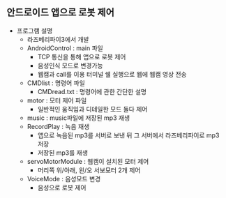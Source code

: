## 안드로이드 앱으로 로봇 제어
- 프로그램 설명
    + 라즈베리파이3에서 개발
    + AndroidControl : main 파일
        + TCP 통신을 통해 앱으로 로봇 제어
        + 음성인식 모드로 변경가능
        + 웹캠과 call를 이용 터미널 쉘 실행으로 웹에 웹캠 영상 전송
    + CMDlist : 명령어 파일
        + CMDread.txt : 명령어에 관한 간단한 설명
    + motor : 모터 제어 파일
        + 일반적인 움직임과 디테일한 모드 둘다 제어
    + music : music파일에 저장된 mp3 재생
    + RecordPlay : 녹음 재생
        + 앱으로 녹음된 mp3를 서버로 보낸 뒤 그 서버에서 라즈베리파이로 mp3 저장
        + 저장된 mp3를 재생
    + servoMotorModule : 웹캠이 설치된 모터 제어
        + 머리쪽 위/아래, 왼/오 서보모터 2개 제어
    + VoiceMode : 음성모드 변경
        + 음성으로 로봇 제어
        

